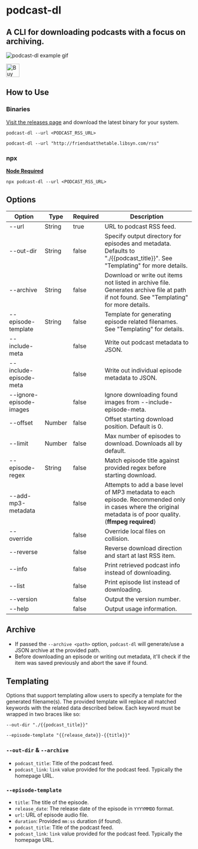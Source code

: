 # podcast-dl

## A CLI for downloading podcasts with a focus on archiving.

![podcast-dl example gif](./docs/podcast-dl-example.gif)

<a href='https://ko-fi.com/A0A01PXDX' target='_blank'><img height='36' style='border:0px;height:36px;' src='https://cdn.ko-fi.com/cdn/kofi2.png?v=2' border='0' alt='Buy Me a Coffee at ko-fi.com' /></a>

## How to Use

### Binaries

[Visit the releases page](https://github.com/lightpohl/podcast-dl/releases) and download the latest binary for your system.

`podcast-dl --url <PODCAST_RSS_URL>`

`podcast-dl --url "http://friendsatthetable.libsyn.com/rss"`

### npx

**[Node Required](https://nodejs.org/en/)**

`npx podcast-dl --url <PODCAST_RSS_URL>`

## Options

| Option                  | Type   | Required | Description                                                                                                                                                   |
| ----------------------- | ------ | -------- | ------------------------------------------------------------------------------------------------------------------------------------------------------------- |
| --url                   | String | true     | URL to podcast RSS feed.                                                                                                                                      |
| --out-dir               | String | false    | Specify output directory for episodes and metadata. Defaults to "./{{podcast_title}}". See "Templating" for more details.                                     |
| --archive               | String | false    | Download or write out items not listed in archive file. Generates archive file at path if not found. See "Templating" for more details.                       |
| --episode-template      | String | false    | Template for generating episode related filenames. See "Templating" for details.                                                                              |
| --include-meta          |        | false    | Write out podcast metadata to JSON.                                                                                                                           |
| --include-episode-meta  |        | false    | Write out individual episode metadata to JSON.                                                                                                                |
| --ignore-episode-images |        | false    | Ignore downloading found images from --include-episode-meta.                                                                                                  |
| --offset                | Number | false    | Offset starting download position. Default is 0.                                                                                                              |
| --limit                 | Number | false    | Max number of episodes to download. Downloads all by default.                                                                                                 |
| --episode-regex         | String | false    | Match episode title against provided regex before starting download.                                                                                          |
| --add-mp3-metadata      |        | false    | Attempts to add a base level of MP3 metadata to each episode. Recommended only in cases where the original metadata is of poor quality. (**ffmpeg required**) |
| --override              |        | false    | Override local files on collision.                                                                                                                            |
| --reverse               |        | false    | Reverse download direction and start at last RSS item.                                                                                                        |
| --info                  |        | false    | Print retrieved podcast info instead of downloading.                                                                                                          |
| --list                  |        | false    | Print episode list instead of downloading.                                                                                                                    |
| --version               |        | false    | Output the version number.                                                                                                                                    |
| --help                  |        | false    | Output usage information.                                                                                                                                     |

## Archive

- If passed the `--archive <path>` option, `podcast-dl` will generate/use a JSON archive at the provided path.
- Before downloading an episode or writing out metadata, it'll check if the item was saved previously and abort the save if found.

## Templating

Options that support templating allow users to specify a template for the generated filename(s). The provided template will replace all matched keywords with the related data described below. Each keyword must be wrapped in two braces like so:

`--out-dir "./{{podcast_title}}"`

`--episode-template "{{release_date}}-{{title}}"`

### `--out-dir` & `--archive`

- `podcast_title`: Title of the podcast feed.
- `podcast_link`: `link` value provided for the podcast feed. Typically the homepage URL.

### `--episode-template`

- `title`: The title of the episode.
- `release_date`: The release date of the episode in `YYYYMMDD` format.
- `url`: URL of episode audio file.
- `duration`: Provided `mm:ss` duration (if found).
- `podcast_title`: Title of the podcast feed.
- `podcast_link`: `link` value provided for the podcast feed. Typically the homepage URL.
